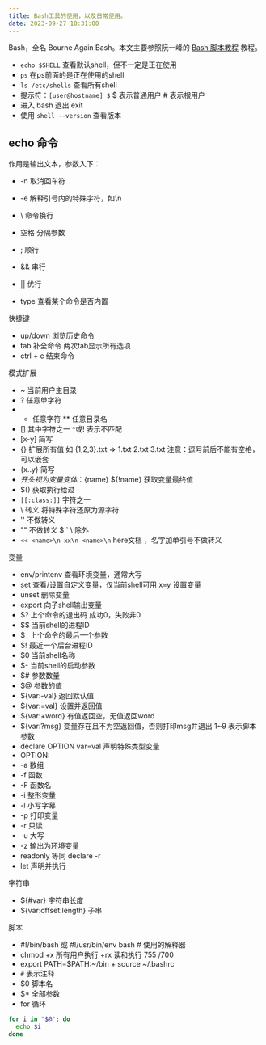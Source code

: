 ```yaml
---
title: Bash工具的使用，以及日常使用。
date: 2023-09-27 10:31:00
---
```


Bash，全名 Bourne Again Bash。本文主要参照阮一峰的 [Bash 脚本教程](https://wangdoc.com/bash/) 教程。

- `echo $SHELL` 查看默认shell，但不一定是正在使用
- `ps` 在ps前面的是正在使用的shell
- `ls /etc/shells` 查看所有shell
- 提示符：`[user@hostname] $` $ 表示普通用户 # 表示根用户
- 进入 bash 退出 exit
- 使用 `shell --version` 查看版本

## echo 命令

作用是输出文本，参数入下：

- -n 取消回车符
- -e 解释引号内的特殊字符，如\n
- \ 命令换行

- 空格 分隔参数
- ; 顺行
- && 串行
- || 优行
- type 查看某个命令是否内置

快捷键
- up/down 浏览历史命令
- tab 补全命令 两次tab显示所有选项
- ctrl + c 结束命令

模式扩展
- ~ 当前用户主目录
- ? 任意单字符
- * 任意字符 ** 任意目录名
- [] 其中字符之一 ^或! 表示不匹配
- [x-y] 简写
- {} 扩展所有值 如 {1,2,3}.txt => 1.txt 2.txt 3.txt 注意：逗号前后不能有空格，可以嵌套
- {x..y} 简写
- $开头视为变量 变体：${name} ${!name} 获取变量最终值
- $() 获取执行给过
- `[[:class:]]` 字符之一
- \ 转义 将特殊字符还原为源字符
- '' 不做转义
- "" 不做转义 $ ` \ 除外
- `<< <name>\n xx\n <name>\n` here文档 ，名字加单引号不做转义

变量
- env/printenv 查看环境变量，通常大写
- set 查看/设置自定义变量，仅当前shell可用  x=y 设置变量
- unset 删除变量
- export 向子shell输出变量
- $? 上个命令的退出码 成功0，失败非0
- $$ 当前shell的进程ID
- $_ 上个命令的最后一个参数
- $! 最近一个后台进程ID
- $0 当前shell名称
- $- 当前shell的启动参数
- $# 参数数量
- $@ 参数的值
- ${var:-val} 返回默认值
- ${var:=val} 设置并返回值
- ${var:+word} 有值返回空，无值返回word
- ${var:?msg} 变量存在且不为空返回值，否则打印msg并退出 1~9 表示脚本参数
- declare OPTION var=val 声明特殊类型变量
- OPTION:
- -a 数组
- -f 函数
- -F 函数名
- -i 整形变量
- -l 小写字幕
- -p 打印变量
- -r 只读
- -u 大写
- -z 输出为环境变量
- readonly 等同 declare -r
- let 声明并执行

字符串
- ${#var} 字符串长度
- ${var:offset:length} 子串

脚本
- #!/bin/bash 或 #!/usr/bin/env bash # 使用的解释器
- chmod +x 所有用户执行 +rx 读和执行 755 /700
- export PATH=$PATH:~/bin + source ~/.bashrc
- `#` 表示注释
- $0 脚本名
- $* 全部参数
- for 循环
```bash
for i in "$@"; do
  echo $i
done
```